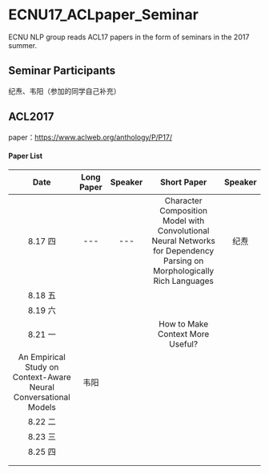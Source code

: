 # ECNU17_ACLpaper_Seminar

ECNU NLP group reads ACL17 papers in the form of seminars in the 2017 summer.



## Seminar Participants

纪焘、韦阳（参加的同学自己补充）



## ACL2017

paper：https://www.aclweb.org/anthology/P/P17/



#### Paper List

|  Date  | Long Paper | Speaker |               Short Paper                | Speaker |
| :----: | :--------: | :-----: | :--------------------------------------: | :-----: |
| 8.17 四 |    ---     |   ---   | Character Composition Model with Convolutional Neural Networks for Dependency Parsing on Morphologically Rich Languages |   纪焘    |
| 8.18 五 |            |         |                                          |         |
| 8.19 六 |            |         |                                          |         |
| 8.21 一 |            |         | How to Make Context More Useful?
An Empirical Study on Context-Aware Neural Conversational Models |   韦阳   |
| 8.22 二 |            |         |                                          |         |
| 8.23 三 |            |         |                                          |         |
| 8.25 四 |            |         |                                          |         |
|        |            |         |                                          |         |
|        |            |         |                                          |         |

